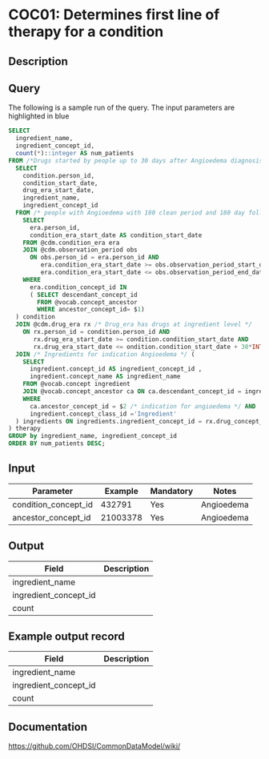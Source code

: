 <!---
Group:condition occurrence combinations
Name:COC01 Determines first line of therapy for a condition
Author:Patrick Ryan
CDM Version: 5.3
-->

# COC01: Determines first line of therapy for a condition

## Description


## Query
The following is a sample run of the query. The input parameters are highlighted in  blue  

```sql
SELECT
  ingredient_name,
  ingredient_concept_id,
  count(*)::integer AS num_patients
FROM /*Drugs started by people up to 30 days after Angioedema diagnosis */ (
  SELECT
    condition.person_id,
    condition_start_date,
    drug_era_start_date,
    ingredient_name,
    ingredient_concept_id
  FROM /* people with Angioedema with 180 clean period and 180 day follow-up */ (
    SELECT
      era.person_id,
      condition_era_start_date AS condition_start_date
    FROM @cdm.condition_era era
    JOIN @cdm.observation_period obs
      ON obs.person_id = era.person_id AND
         era.condition_era_start_date >= obs.observation_period_start_date + 180*INTERVAL '1 day' AND
         era.condition_era_start_date <= obs.observation_period_end_date -180*INTERVAL '1 day'
    WHERE
      era.condition_concept_id IN 
      ( SELECT descendant_concept_id
        FROM @vocab.concept_ancestor
        WHERE ancestor_concept_id= $1)
  ) condition
  JOIN @cdm.drug_era rx /* Drug_era has drugs at ingredient level */
    ON rx.person_id = condition.person_id AND
       rx.drug_era_start_date >= condition.condition_start_date AND
       rx.drug_era_start_date <= ondition.condition_start_date + 30*INTERVAL '1 day'
  JOIN /* Ingredients for indication Angioedema */ (
    SELECT
      ingredient.concept_id AS ingredient_concept_id ,
      ingredient.concept_name AS ingredient_name
    FROM @vocab.concept ingredient
    JOIN @vocab.concept_ancestor ca ON ca.descendant_concept_id = ingredient.concept_id
    WHERE
      ca.ancestor_concept_id = $2 /* indication for angioedema */ AND
      ingredient.concept_class_id ='Ingredient'
  ) ingredients ON ingredients.ingredient_concept_id = rx.drug_concept_id
) therapy
GROUP by ingredient_name, ingredient_concept_id
ORDER BY num_patients DESC;
```
## Input

|  Parameter |  Example |  Mandatory |  Notes |
| --- | --- | --- | --- |
| condition_concept_id | 432791  | Yes | Angioedema |
| ancestor_concept_id | 21003378 | Yes | Angioedema |


## Output

|  Field |  Description |
| --- | --- |
| ingredient_name |   |
| ingredient_concept_id |   |
| count |   |

## Example output record

|  Field |  Description |
| --- | --- |
| ingredient_name |   |
| ingredient_concept_id |   |
| count |   |

## Documentation
https://github.com/OHDSI/CommonDataModel/wiki/
